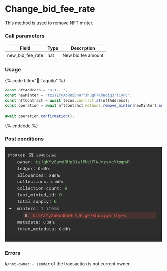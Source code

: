 # Change\_bid\_fee\_rate

This method is used to remove NFT minter.

### Call parameters

| Field               | Type | Description        |
| ------------------- | ---- | ------------------ |
| new\_bid\_fee\_rate | nat  | New bid fee amount |

### Usage

{% code title="🌮 Taquito" %}
```javascript
const nftAddress = "KT1...";
const newMinter = "tz1YZYyXbRuSDnHrYJhugF7KhUojq3rtCyFc";
const nftContract = await tezos.contract.at(nftAddress);
const operation = await nftContract.methods.remove_minter(newMinter).send();

await operation.confirmation();
```
{% endcode %}

### Post conditions

![](<../../../../../.gitbook/assets/image (12) (1).png>)

### Errors

`N/not-owner - sender` of the transaction is not current owner.
